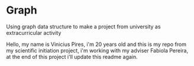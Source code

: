 # Graph
Using graph data structure to make a project from university as extracurricular activity

Hello, my name is Vinicius Pires, i'm 20 years old and this is my repo from my scientific initiation project, i'm working with my adviser Fabiola Pereira, at the end of this project i'll update this readme again.
